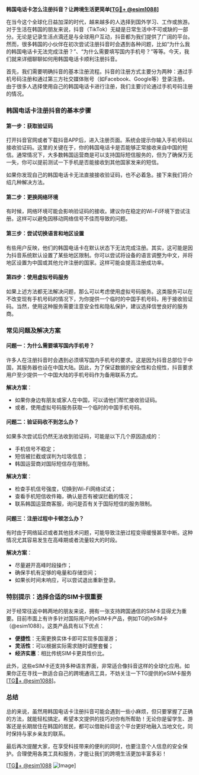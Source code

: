 **韩国电话卡怎么注册抖音？让跨境生活更简单[[TG💪+ @esim1088](https://t.me/s/esim1088)]**

在当今这个全球化日益加深的时代，越来越多的人选择到国外学习、工作或旅游。对于生活在韩国的朋友来说，抖音（TikTok）无疑是日常生活中不可或缺的一部分。无论是记录生活点滴还是与全球用户互动，抖音都为我们提供了广阔的平台。然而，很多韩国的小伙伴在初次尝试注册抖音时会遇到各种问题，比如“为什么我的韩国电话卡无法完成注册？”、“为什么需要填写国内手机号？”等等。今天，我们就来详细聊聊如何用韩国电话卡顺利注册抖音。

首先，我们需要明确抖音的基本注册流程。抖音的注册方式主要分为两种：通过手机号码注册和通过第三方社交媒体账号（如Facebook、Google等）登录注册。由于很多人选择使用自己的韩国电话卡进行注册，我们主要讨论通过手机号码注册的情况。

### **韩国电话卡注册抖音的基本步骤**

#### **第一步：获取验证码**
打开抖音官网或者下载抖音APP后，进入注册页面。系统会提示你输入手机号码以接收验证码。这里的关键在于，你的韩国电话卡是否能够正常接收来自中国的短信。通常情况下，大多数韩国运营商是可以支持国际短信服务的，但为了确保万无一失，你可以提前测试一下手机是否能接收到其他国家发来的短信。

如果你发现自己的韩国电话卡无法直接接收验证码，也不必着急。接下来我们将介绍几种解决方法。

#### **第二步：更换网络环境**
有时候，网络环境可能会影响验证码的接收。建议你在稳定的Wi-Fi环境下尝试注册。这样可以避免因移动网络信号不佳而导致的问题。

#### **第三步：尝试切换语言和地区设置**
有些用户反映，他们的韩国电话卡在默认状态下无法完成注册。其实，这可能是因为抖音系统默认设置了某些地区限制。你可以尝试将设备的语言调整为中文，并将地区设置为中国或其他允许注册的国家。这样可能会提高注册成功率。

#### **第四步：使用虚拟号码服务**
如果上述方法都无法解决问题，那么可以考虑使用虚拟号码服务。这类服务可以在不改变现有手机号码的情况下，为你提供一个临时的中国手机号码，用于接收验证码。当然，使用这种服务需要注意安全性和隐私保护，建议选择信誉良好的服务商。

### **常见问题及解决方案**

#### **问题一：为什么需要填写国内手机号？**
许多人在注册抖音时会遇到必须填写国内手机号的要求。这是因为抖音总部位于中国，其服务器也设在中国大陆。因此，为了保证数据的安全性和合规性，抖音要求用户至少提供一个中国大陆的手机号码作为备用联系方式。

**解决方案**：
- 如果你身边有朋友或家人在中国，可以请他们帮忙接收验证码。
- 或者，使用虚拟号码服务获取一个临时的中国手机号码。

#### **问题二：验证码收不到怎么办？**
如果多次尝试后仍然无法收到验证码，可能是以下几个原因造成的：
- 手机信号不稳定；
- 短信被拦截或误判为垃圾信息；
- 韩国运营商对国际短信存在限制。

**解决方案**：
- 检查手机信号强度，切换到Wi-Fi网络试试；
- 查看手机短信收件箱，确认是否有被误拦截的情况；
- 联系韩国运营商客服，询问是否有关于国际短信的服务限制。

#### **问题三：注册过程中卡顿怎么办？**
有时由于网络延迟或者其他技术问题，可能导致注册过程变得缓慢甚至中断。这种情况尤其容易发生在高峰期或者流量较大的时段。

**解决方案**：
- 尽量避开高峰时段操作；
- 确保手机有足够的电量和存储空间；
- 如果长时间未响应，可以尝试退出重新登录。

### **特别提示：选择合适的SIM卡很重要**

对于经常往返中韩两地的朋友来说，拥有一张支持跨国通信的SIM卡显得尤为重要。目前市面上有许多针对国际用户的eSIM卡产品，例如TG的eSIM卡（@esim1088）。这类产品具有以下优点：

- **便捷性**：无需更换实体卡即可实现多国漫游；
- **灵活性**：可以根据实际需求随时调整套餐；
- **经济实惠**：相比传统SIM卡更具性价比。

此外，这些eSIM卡还支持多种语言界面，非常适合像抖音这样的全球化应用。如果你正在寻找一款适合自己的跨境通讯工具，不妨关注一下TG提供的eSIM卡服务[[TG💪+ @esim1088](https://t.me/s/esim1088)]。

### **总结**

总的来说，虽然用韩国电话卡注册抖音可能会遇到一些小麻烦，但只要掌握了正确的方法，就能轻松搞定。希望本文提供的技巧对你有所帮助！无论你是留学生、游客还是长期居住在韩国的居民，都可以借助抖音这个平台更好地融入当地文化，同时保持与家乡亲友的联系。

最后再次提醒大家，在享受科技带来的便利的同时，也要注意个人信息的安全保护。合理使用各类工具和服务，才能让我们的跨境生活更加丰富多彩！

[[TG💪+ @esim1088](https://t.me/s/esim1088) ![Image](https://i.postimg.cc/4NQfJmqS/Snipaste-2025-05-13-00-14-12.png)]